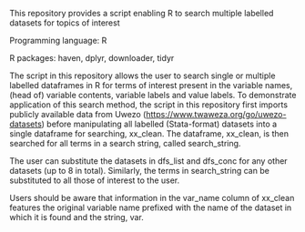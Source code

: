 This repository provides a script enabling R to search multiple labelled datasets for topics of interest

Programming language: R

R packages: haven, dplyr, downloader, tidyr

The script in this repository allows the user to search single or multiple labelled dataframes in R for terms of interest present in the variable names, (head of) variable contents, variable labels and value labels. To demonstrate application of this search method, the script in this repository first imports publicly available data from Uwezo (https://www.twaweza.org/go/uwezo-datasets) before manipulating all labelled (Stata-format) datasets into a single dataframe for searching, xx_clean. The dataframe, xx_clean, is then searched for all terms in a search string, called search_string. 

The user can substitute the datasets in dfs_list and dfs_conc for any other datasets (up to 8 in total). Similarly, the terms in search_string can be substituted to all those of interest to the user. 

Users should be aware that information in the var_name column of xx_clean features the original variable name prefixed with the name of the dataset in which it is found and the string, var.
